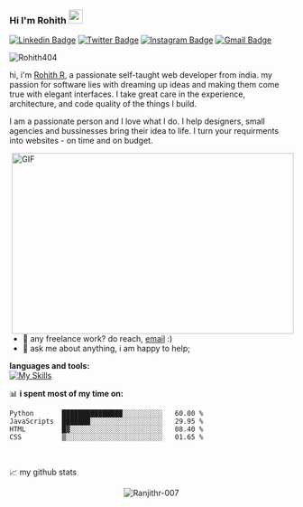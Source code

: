### Hi  I'm Rohith <img src="https://media.giphy.com/media/hvRJCLFzcasrR4ia7z/giphy.gif" width="25px">
[![Linkedin Badge](https://img.shields.io/badge/--blue?style=flat&logo=Linkedin&logoColor=white&link=https://www.linkedin.com/in/Rohith404)](https://www.linkedin.com/in/Rohith404)
[![Twitter Badge](https://img.shields.io/badge/--1ca0f1?style=flat&labelColor=1ca0f1&logo=twitter&logoColor=white&link=https://twitter.com/Rohith541133681)](https://twitter.com/Rohith541133681)
[![Instagram Badge](https://img.shields.io/badge/--purple?style=flat&logo=instagram&logoColor=white&link=https://www.instagram.com/rohith__404/)]([https://www.instagram.com/gypsy._____/?igshid=lh0vgl5pa2ri](https://www.instagram.com/rohith__404/))
[![Gmail Badge](https://img.shields.io/badge/--c14438?style=flat&logo=Gmail&logoColor=white&link=mailto:talk.rohith404@gmail.com)](mailto:talk.rohith404@gmail.com)

<p align="left"> <img src="https://komarev.com/ghpvc/?username=Rohith404&label=Profile%20views&color=0e75b6&style=flat" alt="Rohith404" /> </p>

hi, i'm [Rohith R]([https://www.renjithr.tk/](https://rohith404.github.io/Personal-Website/)), a passionate self-taught web developer from india. my passion for software lies with dreaming up ideas and making them come true with elegant interfaces. I take great care in the experience, architecture, and code quality of the things I build.

I am a passionate person and I love what I do. I help designers, small agencies and bussinesses bring their idea to life. I turn your requirments into websites - on time and on budget.


  <img align="right" alt="GIF" src="https://github.com/abhisheknaiidu/abhisheknaiidu/blob/master/code.gif?raw=true" width="500" height="320" />
  
- 💼 any freelance work? do reach, [email](mailto:talk.rohith404@gmail.com) :)
- 💬 ask me about anything, i am happy to help;



**languages and tools:**  
[![My Skills](https://skillicons.dev/icons?i=aws,python,django,react,bootstrap,flask,javascript,c,jquery,docker,java,postgres,nginx,linux,git,figma,stackoverflow,css,cpp,sqlite,heroku,mysql,html,gitlab&perline=6)](https://skillicons.dev)


📊 **i spent most of my time on:**
<!--START_SECTION:waka-->
```text
Python       ███████████████░░░░░░░░░░   60.00 % 
JavaScripts  ███████░░░░░░░░░░░░░░░░░░   29.95 % 
HTML         █▓░░░░░░░░░░░░░░░░░░░░░░░   08.40 % 
CSS          ▒░░░░░░░░░░░░░░░░░░░░░░░░   01.65 % 
```
<!--END_SECTION:waka-->
<br>

📈 my github stats
<p align="center"> <img src="https://github-readme-stats.vercel.app/api?username=Ranjithr-007&show_icons=true&theme=gotham" alt="Ranjithr-007" />


